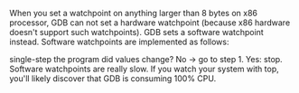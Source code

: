 
When you set a watchpoint on anything larger than 8 bytes on x86 processor, GDB can not set a hardware watchpoint (because x86 hardware doesn't support such watchpoints). GDB sets a software watchpoint instead. Software watchpoints are implemented as follows:

single-step the program
did values change? No -> go to step 1. Yes: stop.
Software watchpoints are really slow. If you watch your system with top, you'll likely discover that GDB is consuming 100% CPU.
